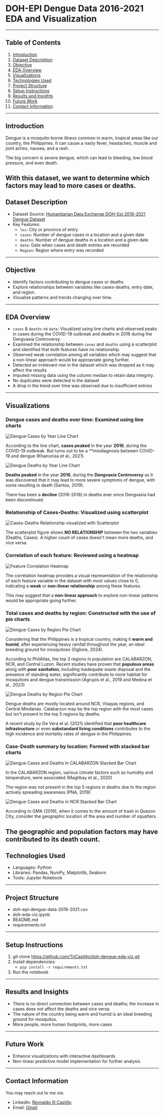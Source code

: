 # DOH-EPI Dengue Data 2016-2021 EDA and Visualization
---

## Table of Contents
1. [Introduction](#introduction)
2. [Dataset Description](#dataset-description)
3. [Objective](#Objective)
4. [EDA Overview](#EDA-Overview)
5. [Visualizations](#Visualizations)
6. [Technologies Used](#Technologies-Used)
7. [Project Structure](#Project-Structure)
8. [Setup Instructions](#Setup-Instructions)
9. [Results and Insights](#Results-and-Insights)
10. [Future Work](#Future-Work)
11. [Contact Information](#Contact-Information)
---

## Introduction
Dengue is a mosquito-borne illness common in warm, tropical areas like our country, the Philippines. It can cause a nasty fever, headaches, muscle and joint aches, nausea, and a rash. 

The big concern is severe dengue, which can lead to bleeding, low blood pressure, and even death. 

With this dataset, we want to determine which factors may lead to more cases or deaths.
---

## Dataset Description
- Dataset Source: [Humanitarian Data Exchange DOH-Epi 2016-2021 Dengue Dataset](https://data.humdata.org/dataset/philippine-dengue-cases-and-deaths/resource/9e839677-3ff0-44b3-992c-1a99e68df515)
- Key Features:
  - ```loc```: City or province of entry
  - ```cases```: Number of dengue cases in a location and a given date
  - ```deaths```: Number of dengue deaths in a location and a given date
  - ```date```: Date when cases and death entries are recorded
  - ```Region```: Region where entry was recorded
 ---
 ## Objective
 - Identify factors contributing to dengue cases or deaths
 - Explore relationships between variables like cases-deaths, entry date, and region.
 - Visualize patterns and trends changing over time.
 ---
 ## EDA Overview
 - ```cases``` & ```deaths``` vs ```date```: Visualized using line charts and observed peaks in cases during the COVID-19 outbreak and deaths in 2016 during the Dengvaxia Controversy.
 - Examined the relationship between ```cases``` and ```deaths``` using a scatterplot and identified that both features have no relationship.
 - Observed weak correlation among all variables which may suggest that a non-linear approach would be appropriate going further.
 - Detected an irrelevant row in the dataset which was dropped as it may affect the results
 - Imputed missing data using the column median to retain data integrity.
 - No duplicates were detected in the dataset
 - A drop in the trend over time was observed due to insufficient entries
 ---
 
 ## Visualizations
 ### Dengue cases and deaths over time: Examined using line charts
 ![Dengue Cases by Year Line Chart](https://github.com/user-attachments/assets/7d82eda0-76f5-4c02-9f2f-d83596a58d5d)

 According to the line chart, **cases peaked** in the year **2019**, during the COVID-19 outbreak. But turns out to be a **misdiagnosis between COVID-19 and dengue (Khairunisa et al., 2021).

 ![Dengue Deaths by Year Line Chart](https://github.com/user-attachments/assets/a8d31434-5314-4f5c-8315-dc58303e6438)

**Deaths peaked** in the year **2016**, during the **Dengvaxia Controversy** as it was discovered that it may lead to more severe symptoms of dengue, with some resulting in death (Santos, 2019).

There has been a **decline** (2016-2018) in deaths ever since Dengvaxia had been discontinued.
 
 ### Relationship of Cases-Deaths: Visualized using scatterplot
 ![Cases-Deaths Relationship visualized with Scatterplot](https://github.com/user-attachments/assets/0f559966-622f-4cdb-ad12-e080cb020913)

 The scatterplot figure shows **NO RELATIONSHIP** between the two variables (Deaths, Cases). A higher count of cases doesn't mean more deaths, and vice versa.

 ### Correlation of each feature: Reviewed using a heatmap
 ![Feature Correlation Heatmap](https://github.com/user-attachments/assets/e35c1500-946f-4b38-ac0f-8168724db56b)

The correlation heatmap provides a visual representation of the relationship of each feature variable in the dataset with most values close to 0, indicating a **weak** or **non-linear relationship** among these features.

This may suggest that a **non-linear approach** to explore non-linear patterns would be appropriate going further.

 ### Total cases and deaths by region: Constructed with the use of pie charts
 ![Dengue Cases by Region Pie Chart](https://github.com/user-attachments/assets/4f678bbc-abd5-4a9b-9fd7-954e66b06ef6)

 Considering that the Philippines is a tropical country, making it **warm and humid**, after experiencing heavy rainfall throughout the year, an ideal breeding ground for mosquitoes (Ogliore, 2024).

 According to PhilAtlas, the top 3 regions in population are CALABARZON, NCR, and Central Luzon. Recent studies have proven that **populous areas** along with **poor sanitation**, including inadequate waste disposal and the presence of standing water, significantly contribute to more habitat for mosquitoes and dengue transmission (Agrupis et al., 2019 and Medina et al., 2023)

 ![Dengue Deaths by Region Pie Chart](https://github.com/user-attachments/assets/152310e5-fce2-4fc8-bb4b-686f48861d8a)

 Dengue deaths are mostly located around NCR, Visayas regions, and Central Mindanao. Calabarzon may be the top region with the most cases but isn't present in the top 5 regions by deaths.

 A recent study by De Vera et al. (2021) identified that **poor healthcare infrastructure** or even **substandard living conditions** contributes to the high incidence and mortality rates of dengue in the Philippines.

 ### Case-Death summary by location: Formed with stacked bar charts
 ![Dengue Cases and Deaths in CALABARZON Stacked Bar Chart](https://github.com/user-attachments/assets/5bbd90fb-867f-4716-bf07-e21fa5b3e7d0)

 In the CALABARZON region, various climate factors such as humidity and temperature, were associated (Magtibay et al., 2020)

 The region was not present in the top 5 regions in deaths due to the region actively spreading awareness (PNA, 2019)

 ![Dengue Cases and Deaths in NCR Stacked Bar Chart](https://github.com/user-attachments/assets/aa0a9275-8f4b-4e35-80a7-df5af8351835)

 According to GMA (2019), when it comes to the amount of trash in Quezon City, consider the geographic location of the area and number of squatters.

 The geographic and population factors may have contributed to its death count.
 ---
 
 ## Technologies Used
 - Languages: Python
 - Libraries: Pandas, NumPy, Matplotlib, Seaborn
 - Tools: Jupyter Notebook
 ---
 
 ## Project Structure
 - doh-epi-dengue-data-2016-2021.csv
 - doh-eda-viz.ipynb
 - README.md
 - requirements.txt
 ---
 
 ## Setup Instructions 
 1. git clone https://github.com/TriCastillo/doh-dengue-eda-viz.git
 2. Install dependencies:
    - ```pip install -r requirements.txt```
 3. Run the notebook
 --- 
 
 ## Results and Insights 
 - There is no direct connection between cases and deaths; the increase in cases does not affect the deaths and vice versa.
 - The nature of the country being warm and humid is an ideal breeding ground for mosquitos.
 - More people, more human footprints, more cases
 --- 
 
 ## Future Work 
 - Enhance visualizations with interactive dashboards
 - Non-linear predictive model implementation for further analysis
 --- 
 
 ## Contact Information
 You may reach out to me via:
 - LinkedIn: [Reynaldo III Castillo](https://www.linkedin.com/in/reynaldo-iii-castillo-975120303/)
 - Email: [Gmail](reynaldoiii.castillo@gmail.com)

  

